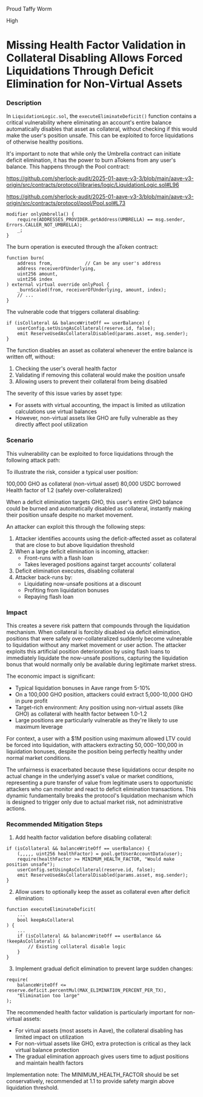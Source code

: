 Proud Taffy Worm

High

# Missing Health Factor Validation in Collateral Disabling Allows Forced Liquidations Through Deficit Elimination for Non-Virtual Assets

### Description
In `LiquidationLogic.sol`, the `executeEliminateDeficit()` function contains a critical vulnerability where eliminating an account's entire balance automatically disables that asset as collateral, without checking if this would make the user's position unsafe. This can be exploited to force liquidations of otherwise healthy positions.

It's important to note that while only the Umbrella contract can initiate deficit elimination, it has the power to burn aTokens from any user's balance. This happens through the Pool contract:

https://github.com/sherlock-audit/2025-01-aave-v3-3/blob/main/aave-v3-origin/src/contracts/protocol/libraries/logic/LiquidationLogic.sol#L96

https://github.com/sherlock-audit/2025-01-aave-v3-3/blob/main/aave-v3-origin/src/contracts/protocol/pool/Pool.sol#L73

```solidity
modifier onlyUmbrella() {
    require(ADDRESSES_PROVIDER.getAddress(UMBRELLA) == msg.sender, Errors.CALLER_NOT_UMBRELLA);
    _;
}
```


The burn operation is executed through the aToken contract:


```solidity
function burn(
    address from,            // Can be any user's address
    address receiverOfUnderlying,
    uint256 amount,
    uint256 index
) external virtual override onlyPool {
    _burnScaled(from, receiverOfUnderlying, amount, index);
    // ...
}
```

The vulnerable code that triggers collateral disabling:

```solidity 
if (isCollateral && balanceWriteOff == userBalance) {
    userConfig.setUsingAsCollateral(reserve.id, false);
    emit ReserveUsedAsCollateralDisabled(params.asset, msg.sender);
}
```

The function disables an asset as collateral whenever the entire balance is written off, without:
1. Checking the user's overall health factor
2. Validating if removing this collateral would make the position unsafe
3. Allowing users to prevent their collateral from being disabled

The severity of this issue varies by asset type:
- For assets with virtual accounting, the impact is limited as utilization calculations use virtual balances
- However, non-virtual assets like GHO are fully vulnerable as they directly affect pool utilization

### Scenario
This vulnerability can be exploited to force liquidations through the following attack path:

To illustrate the risk, consider a typical user position:

100,000 GHO as collateral (non-virtual asset)
80,000 USDC borrowed
Health factor of 1.2 (safely over-collateralized)

When a deficit elimination targets GHO, this user's entire GHO balance could be burned and automatically disabled as collateral, instantly making their position unsafe despite no market movement.

An attacker can exploit this through the following steps:

1. Attacker identifies accounts using the deficit-affected asset as collateral that are close to but above liquidation threshold
2. When a large deficit elimination is incoming, attacker:
   - Front-runs with a flash loan
   - Takes leveraged positions against target accounts' collateral
3. Deficit elimination executes, disabling collateral
4. Attacker back-runs by:
   - Liquidating now-unsafe positions at a discount
   - Profiting from liquidation bonuses
   - Repaying flash loan

### Impact
This creates a severe risk pattern that compounds through the liquidation mechanism. When collateral is forcibly disabled via deficit elimination, positions that were safely over-collateralized suddenly become vulnerable to liquidation without any market movement or user action. The attacker exploits this artificial position deterioration by using flash loans to immediately liquidate the now-unsafe positions, capturing the liquidation bonus that would normally only be available during legitimate market stress.

The economic impact is significant:

- Typical liquidation bonuses in Aave range from 5-10%
- On a 100,000 GHO position, attackers could extract 5,000-10,000 GHO in pure profit
- Target-rich environment: Any position using non-virtual assets (like GHO) as collateral with health factor between 1.0-1.2
- Large positions are particularly vulnerable as they're likely to use maximum leverage

For context, a user with a $1M position using maximum allowed LTV could be forced into liquidation, with attackers extracting $50,000-$100,000 in liquidation bonuses, despite the position being perfectly healthy under normal market conditions.

The unfairness is exacerbated because these liquidations occur despite no actual change in the underlying asset's value or market conditions, representing a pure transfer of value from legitimate users to opportunistic attackers who can monitor and react to deficit elimination transactions. This dynamic fundamentally breaks the protocol's liquidation mechanism which is designed to trigger only due to actual market risk, not administrative actions.

### Recommended Mitigation Steps

1. Add health factor validation before disabling collateral:
```solidity
if (isCollateral && balanceWriteOff == userBalance) {
    (,,,,, uint256 healthFactor) = pool.getUserAccountData(user);
    require(healthFactor >= MINIMUM_HEALTH_FACTOR, "Would make position unsafe");
    userConfig.setUsingAsCollateral(reserve.id, false);
    emit ReserveUsedAsCollateralDisabled(params.asset, msg.sender);
}
```

2. Allow users to optionally keep the asset as collateral even after deficit elimination:
```solidity
function executeEliminateDeficit(
    ...
    bool keepAsCollateral
) {
    ...
    if (isCollateral && balanceWriteOff == userBalance && !keepAsCollateral) {
        // Existing collateral disable logic
    }
}
```

3. Implement gradual deficit elimination to prevent large sudden changes:
```solidity
require(
    balanceWriteOff <= reserve.deficit.percentMul(MAX_ELIMINATION_PERCENT_PER_TX),
    "Elimination too large"
);
```

The recommended health factor validation is particularly important for non-virtual assets:

- For virtual assets (most assets in Aave), the collateral disabling has limited impact on utilization
- For non-virtual assets like GHO, extra protection is critical as they lack virtual balance protection
- The gradual elimination approach gives users time to adjust positions and maintain health factors

Implementation note: The MINIMUM_HEALTH_FACTOR should be set conservatively, recommended at 1.1 to provide safety margin above liquidation threshold.
